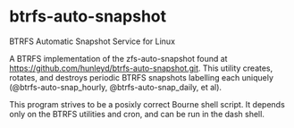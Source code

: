 btrfs-auto-snapshot
===================

BTRFS Automatic Snapshot Service for Linux

A BTRFS implementation of the zfs-auto-snapshot found at https://github.com/hunleyd/btrfs-auto-snapshot.git. This utility creates, rotates, and destroys periodic BTRFS snapshots labelling each uniquely (@btrfs-auto-snap_hourly, @btrfs-auto-snap_daily, et al).

This program strives to be a posixly correct Bourne shell script. It depends only on the BTRFS utilities and cron, and can be run in the dash shell.
